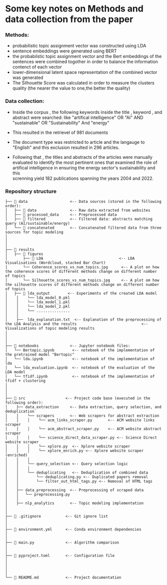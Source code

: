 # Some key notes on Methods and data collection from the paper

### Methods: 

* probabilistic topic assignment vector was constructed using LDA 
* sentence embeddings were generated using BERT
*  the probabilstic topic assignment vector and the Bert embeddings of the sentences were combined togother in 
   order to balance the information contenct of each vector
*  lower-dimensional latent space representation of the combined vector was generated
*  The Silhouette Score was calculated in order to measure the clusters quality (the nearer the value to one,the
   better the quality)
   
   
   
### Data collection: 
*  Inside the corpus , the following keywords inside the title , keyword , and abstract were searched: like 
   "artifical intelligence" OR "AI" AND "sustainable" OR "Sustainability" And "energy"
*  This resulted in the retrievel of 981 documents

*  The document type was restricted to article and the langauge to "English" and this exclusion resulted in 296 
   articles. 

*  Following that , the titles and abstracts of the articles were manually evaluated to identify the most pertinent    ones that examined the role of artifical intelligence in ensuring the energy sector's sustainability and this  
   screnning yield 182 publications spanning the years 2004 and 2022. 

 

### Repository structure

``` plain
├── 📁 data                   <-- Data sources (stored in the following order):
│   ├── 📁 data               <-- Raw data extracted from websites
│   ├── 📁 processed_data     <-- Preprocessed data
│   ├── 📁 filtered           <-- Filtered data: abstracts matching query (AI/sustainable/energy)
│   └── 📁 concatenated       <-- Concatenated filtered data from three sources for topic modeling
│
│
│
├── 📁 results
│   ├── 📁 figures
│       ├── 📁 LDA                                  <-- LDA Visualisations (Wordcloud, stacked Bar Chart)
│       └── Coherence_scores_vs_num_topics.jpg      <-- A plot on how the coherence scores of different methods change on different number of topics
│       └── Silhouette_scores_vs_num_topics.jpg     <-- A plot om how the silhouette scores of different methods change on different number of topics
│   ├── 📁 lda_output        <-- Experiments of the created LDA model
│    │    └── lda_model_0.pkl
│    │    └── lda_model_1.pkl
│    │    └── lda_model_2.pkl
│    │    └── ...............
│    │
│    ├──  lda_explanation.txt  <-- Explanation of the preprocessing of the LDA Analysis and the results                             <-- Visualizations of topic modeling results
│
│
│
├── 📁 notebooks              <-- Jupyter notebook files:
│   └── Bertopic.ipynb        <-- notebook of the implementation of the pretrained model "Bertopic" 
│   └── lda.ipynb             <-- notebook of the implementation of lda 
│   └── lda_evaluation.ipynb  <-- notebook of the evaluation of the LDA model
│   └── tfidf.ipynb           <-- notebook of the implementation of tfidf + clustering 
│
│
│
├── 📁 src                  <-- Project code base (executed in the following order):
│    ├── data_extraction     <-- Data extraction, query selection, and deduplication
│    │    └── scrapers       <-- Web scrapers for abstract extraction
│    │    │    └── acm_links_scraper.py       <-- ACM website links scraper
│    │    │    └── acm_abstract_scraper.py    <-- ACM website abstract scraper
│    │    │    └── science_direct_data_scraper.py <-- Science Direct website scraper
│    │    │    └── xplore.py  <-- Xplore website scraper
│    │    │    └── xplore_enrich.py <-- Xplore website scraper (enriched)
│    │    │
│    │    └── query_selection <-- Query selection logic
│    │    │
│    │    └── deduplicating   <-- Deduplication of combined data
│    │        └── deduplicating.py <-- Duplicated papers removal
│    │        └── filter_out_html_tags.py <-- Removal of HTML tags
│    │
│    ├── data_preprocessing  <-- Preprocessing of scraped data
│    │   └── preprocessing.py 
│    │
│    ├── nlp_analytics       <-- Topic modeling implementation
│
│
├── 📃 .gitignore           <-- Git ignore list
│
│
├── 📃 environment.yml      <-- Conda environment dependencies
│
│
├── 📃 main.py              <-- Algorithm comparison
│
│
├── 📃 pyproject.toml       <-- Configuration file
│
│
│
│
└── 📃 README.md            <-- Project documentation

```








































